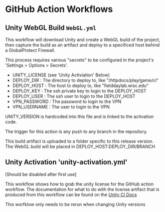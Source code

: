 # GitHub Action Workflows

## Unity WebGL Build `WebGL.yml` 
This workflow will download Unity and create a WebGL build of the project, then capture the build as an artifact and deploy to a specificed host behind a GlobalProtect Firewall. 

This process requires various "secrets" to be configured in the project's 'Settings > Options > Secrets'.

* UNITY_LICENSE (see 'Unity Activiation' Below) 
* DEPLOY_DIR : The directory to deploy to, like "/httpdocs/play/game/ci"
* DEPLOY_HOST : The host to deploy to, like "fielddaylab.wisc.edu"
* DEPLOY_KEY : The ssh private key to login to the DEPLOY_HOST
* DEPLOY_USER : The ssh user to login to the DEPLOY_HOST 
* VPN_PASSWORD : The password to login to the VPN
* VPN_USERNAME : The user to login to the VPN

UNITY_VERSION is hardcoded into this file and is linked to the activation code. 

The trigger for this action is any push to any branch in the repository.

This build artifact is uploaded to a folder specific to this release version.
The WebGL build will be placed in DEPLOY_HOST:DEPLOY_DIR/BRANCH

## Unity Activation 'unity-activation.yml'

[Should be disabled after first use]

This workflow shows how to grab the unity license for the GitHub action workflow.  The 
documentation for what to do with the license artifact that is produced from this workflow 
can be found on the [Unity CI Docs](https://unity-ci.com/docs/github/activation)

This worfklow only needs to be rerun when changing Unity versions 
